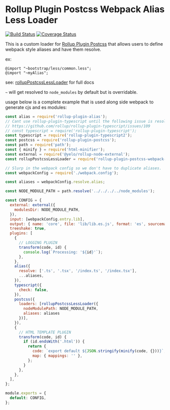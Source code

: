 # Rollup Plugin Postcss Webpack Alias Less Loader

[![Build Status](https://travis-ci.org/fieldju/rollup-plugin-postcss-webpack-alias-less-loader.svg?branch=master)](https://travis-ci.org/fieldju/rollup-plugin-postcss-webpack-alias-less-loader) [![Coverage Status](https://coveralls.io/repos/github/fieldju/rollup-plugin-postcss-webpack-alias-less-loader/badge.svg?branch=master)](https://coveralls.io/github/fieldju/rollup-plugin-postcss-webpack-alias-less-loader?branch=master) 

This is a custom loader for [Rollup Plugin Postcss](https://github.com/egoist/rollup-plugin-postcss) that allows users to define webpack style aliases and have them resolve.

ex:
```less
@import "~bootstrap/less/common.less";
@import "~myAlias";
```

see: [rollupPostcssLessLoader](http://fieldju.com/rollup-plugin-postcss-webpack-alias-less-loader/global.html#rollupPostcssLessLoader) for full docs

`~` will get resolved to `node_modules` by default but is overridable.

usage below is a complete example that is used along side webpack to generate cjs and es modules:

```javascript
const alias = require('rollup-plugin-alias');
// Cant use rollup-plugin-typescript until the following issue is resolved, rollup-plugin-typescript2 is slow, but works :(
// https://github.com/rollup/rollup-plugin-typescript/issues/109
// const typescript = require('rollup-plugin-typescript');
const typescript = require('rollup-plugin-typescript2');
const postcss = require('rollup-plugin-postcss');
const path = require('path');
const { minify } = require('html-minifier');
const external = require('@yelo/rollup-node-external');
const rollupPostcssLessLoader = require('rollup-plugin-postcss-webpack-alias-less-loader')

// Slurp in the webpack config so we don't have to duplicate aliases.
const webpackConfig = require('./webpack.config');

const aliases = webpackConfig.resolve.alias;

const NODE_MODULE_PATH = path.resolve('../../../../node_modules');

const CONFIG = {
  external: external({
    modulesDir: NODE_MODULE_PATH,
  }),
  input: [webpackConfig.entry.lib],
  output: { name: 'core', file: 'lib/lib.es.js', format: 'es', sourcemap: true },
  treeshake: true,
  plugins: [
    {
      // LOGGING PLUGIN
      transform(code, id) {
        console.log(`Processing: '${id}'`);
      },
    },
    alias({
      resolve: ['.ts', '.tsx', '/index.ts', '/index.tsx'],
      ...aliases,
    }),
    typescript({
      check: false,
    }),
    postcss({
      loaders: [rollupPostcssLessLoader({
        nodeModulePath: NODE_MODULE_PATH,
        aliases: aliases
      })],
    }),
    {
      // HTML TEMPLATE PLUGIN
      transform(code, id) {
        if (id.endsWith('.html')) {
          return {
            code: `export default ${JSON.stringify(minify(code, {}))}`,
            map: { mappings: '' },
          };
        }
      },
    },
  ],
};

module.exports = {
  default: CONFIG,
};
```
